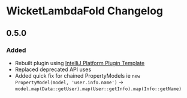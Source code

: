 <!-- Keep a Changelog guide -> https://keepachangelog.com -->

# WicketLambdaFold Changelog

## 0.5.0
### Added
- Rebuilt plugin using [IntelliJ Platform Plugin Template](https://github.com/JetBrains/intellij-platform-plugin-template)
- Replaced deprecated API uses
- Added quick fix for chained PropertyModels ie
  `new PropertyModel(model, 'user.info.name')` -> `model.map(Data::getUser).map(User::getInfo).map(Info::getName)`

